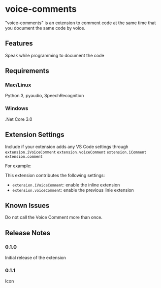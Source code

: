 # voice-comments 

"voice-comments" is an extension to comment code at the same time that you document the same code by voice.

## Features

Speak while programming to document the code

## Requirements

### Mac/Linux
Python 3, pyaudio, SpeechRecognition

### Windows
.Net Core 3.0

## Extension Settings

Include if your extension adds any VS Code settings through  
`extension.iVoiceComment`
`extension.voiceComment`
`extension.iComment`
`extension.comment`

For example:

This extension contributes the following settings:

* `extension.iVoiceComment`: enable the inline extension 
* `extension.voiceComment`: enable the previous linie extension 

## Known Issues

Do not call the Voice Comment more than once.

## Release Notes


### 0.1.0

Initial release of the extension

### 0.1.1

Icon
